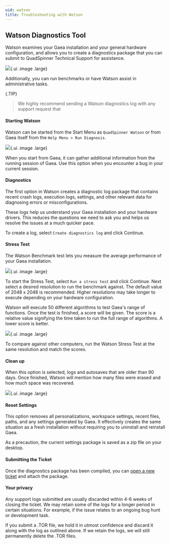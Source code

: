 ```yaml
---
uid: watson
title: Troubleshooting with Watson
---
```


## Watson Diagnostics Tool

Watson examines your Gaea installation and your general hardware
configuration, and allows you to create a diagnostics package that you
can submit to QuadSpinner Technical Support for assistance.

![](/images/ui/Watson1.webp){.ui .image .large}


Additionally, you can run benchmarks or have Watson assist in administrative tasks.

{.TIP}
> We highly recommend sending a Watson diagnostics log with any support request that 

#### Starting Watson

Watson can be started from the Start Menu as `QuadSpinner Watson` or from Gaea itself from the `Help Menu > Run Diagnosis`.

![](/images/ui/Watson5.webp){.ui .image .large}

When you start from Gaea, it can gather additional information from the running session of Gaea. Use this option when you encounter a bug in your current session.

#### Diagnostics

The first option in Watson creates a diagnostic log package that contains recent crash logs, execution logs, settings, and other relevant data for diagnosing errors or misconfigurations.

These logs help us understand your Gaea installation and your hardware drivers. This reduces the questions we need to ask you and helps us resolve the issues at a much quicker pace.

To create a log, select `Create diagnostics log` and click Continue.

#### Stress Test

The Watson Benchmark test lets you measure the average performance of your Gaea installation.

![](/images/ui/Watson2.webp){.ui .image .large}


To start the Stress Test, select `Run a stress test` and click Continue. Next select a desired resolution to run the benchmark against. The default value of 2048 x 2048 is recommended. Higher resolutions may take longer to execute depending on your hardware configuration.

Watson will execute 50 different algorithms to test Gaea's range of functions. Once the test is finished, a score will be given. The score is a relative value signifying the time taken to run the full range of algorithms. A lower score is better.

![](/images/ui/Watson3.webp){.ui .image .large}


To compare against other computers, run the Watson Stress Test at the same resolution and match the scores.

#### Clean up

When this option is selected, logs and autosaves that are older than 90 days. Once finished, Watson will mention how many files were erased and how much space was recovered.

![](/images/ui/Watson4.webp){.ui .image .large}


#### Reset Settings

This option removes all personalizations, workspace settings, recent files, paths, and any settings generated by Gaea. It effectively creates the same situation as a fresh installation without requiring you to uninstall and reinstall Gaea.

As a precaution, the current settings package is saved as a zip file on your desktop.


#### Submitting the Ticket

Once the diagnostics package has been compiled, you can
[open a new ticket](https://quadspinner.com/Support/?utm_medium=documentation) and attach the
package.


#### Your privacy

Any support logs submitted are usually discarded within 4-6 weeks of
closing the ticket. We may retain some of the logs for a longer period
in certain situations. For example, if the issue relates to an ongoing
bug hunt or development task.

If you submit a .TOR file, we hold it in utmost confidence and discard
it along with the log as outlined above. If we retain the logs, we will
still permanently delete the .TOR files.
